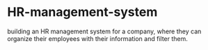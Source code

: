 # HR-management-system
building an HR management system for a company, where they can organize their employees with their information and filter them.
